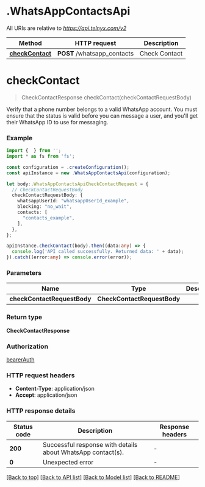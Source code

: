 # .WhatsAppContactsApi

All URIs are relative to *https://api.telnyx.com/v2*

Method | HTTP request | Description
------------- | ------------- | -------------
[**checkContact**](WhatsAppContactsApi.md#checkContact) | **POST** /whatsapp_contacts | Check Contact


# **checkContact**
> CheckContactResponse checkContact(checkContactRequestBody)

Verify that a phone number belongs to a valid WhatsApp account. You must ensure that the status is valid before you can message a user, and you\'ll get their WhatsApp ID to use for messaging.

### Example


```typescript
import {  } from '';
import * as fs from 'fs';

const configuration = .createConfiguration();
const apiInstance = new .WhatsAppContactsApi(configuration);

let body:.WhatsAppContactsApiCheckContactRequest = {
  // CheckContactRequestBody
  checkContactRequestBody: {
    whatsappUserId: "whatsappUserId_example",
    blocking: "no_wait",
    contacts: [
      "contacts_example",
    ],
  },
};

apiInstance.checkContact(body).then((data:any) => {
  console.log('API called successfully. Returned data: ' + data);
}).catch((error:any) => console.error(error));
```


### Parameters

Name | Type | Description  | Notes
------------- | ------------- | ------------- | -------------
 **checkContactRequestBody** | **CheckContactRequestBody**|  |


### Return type

**CheckContactResponse**

### Authorization

[bearerAuth](README.md#bearerAuth)

### HTTP request headers

 - **Content-Type**: application/json
 - **Accept**: application/json


### HTTP response details
| Status code | Description | Response headers |
|-------------|-------------|------------------|
**200** | Successful response with details about WhatsApp contact(s). |  -  |
**0** | Unexpected error |  -  |

[[Back to top]](#) [[Back to API list]](README.md#documentation-for-api-endpoints) [[Back to Model list]](README.md#documentation-for-models) [[Back to README]](README.md)


